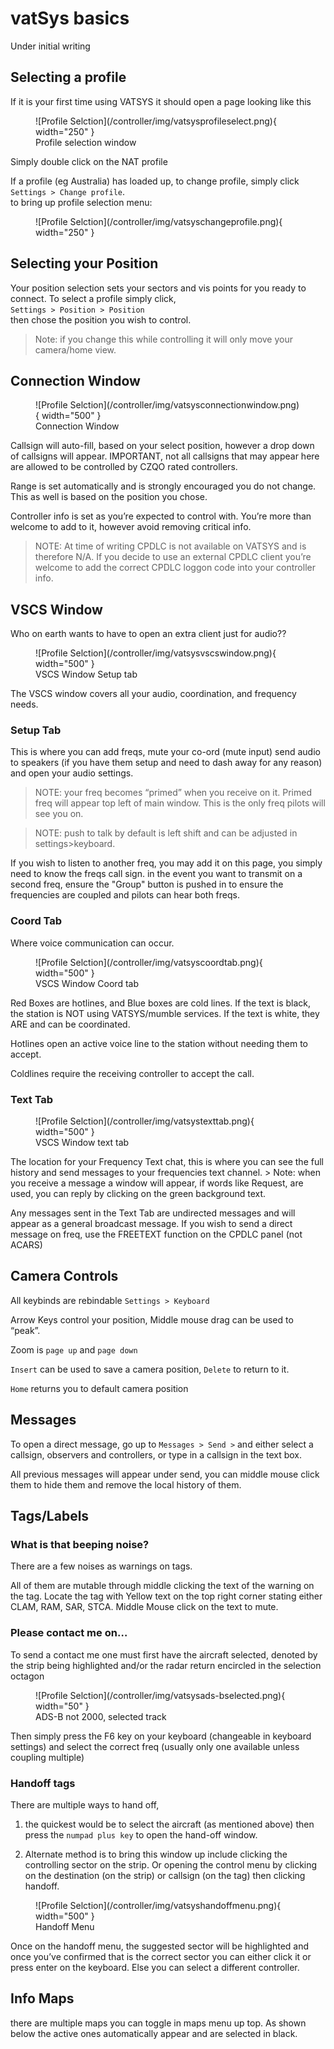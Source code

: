 
# vatSys basics
Under initial writing

## Selecting a profile
If it is your first time using VATSYS it should open a page looking like this 

<figure markdown>
![Profile Selction](/controller/img/vatsysprofileselect.png){ width="250" }
  <figcaption>Profile selection window</figcaption>
</figure>

Simply double click on the NAT profile 

If a profile (eg Australia) has loaded up, to change profile, simply click <br> ``Settings > Change profile``. <br>  to bring up profile selection menu: 
<figure markdown>
![Profile Selction](/controller/img/vatsyschangeprofile.png){ width="250" }
</figure>

## Selecting your Position

Your position selection sets your sectors and vis points for you ready to connect. To select a profile simply click, <br> ``Settings > Position > Position`` <br> then chose the position you wish to control.
> Note:
if you change this while controlling it will only move your camera/home view.

## Connection Window
<figure markdown>
![Profile Selction](/controller/img/vatsysconnectionwindow.png){ width="500" }
  <figcaption>Connection Window</figcaption>
</figure>
Callsign will auto-fill, based on your select position, however a drop down of callsigns will appear. IMPORTANT, not all callsigns that may appear here are allowed to be controlled by CZQO rated controllers.

Range is set automatically and is strongly encouraged you do not change. This as well is based on the position you chose.

Controller info is set as you’re expected to control with. You’re more than welcome to add to it, however avoid removing critical info. 
> NOTE: At time of writing CPDLC is not available on VATSYS and is therefore N/A. If you decide to use an external CPDLC client you’re welcome to add the correct CPDLC loggon code into your controller info.

## VSCS Window
Who on earth wants to have to open an extra client just for audio??
<figure markdown>
![Profile Selction](/controller/img/vatsysvscswindow.png){ width="500" }
  <figcaption>VSCS Window Setup tab</figcaption>
</figure>
The VSCS window covers all your audio, coordination, and frequency needs.

### Setup Tab

This is where you can add freqs, mute your co-ord (mute input) send audio to speakers (if you have them setup and need to dash away for any reason) and open your audio settings. 

> NOTE: your freq becomes “primed” when you receive on it. Primed freq will appear top left of main window. This is the only freq pilots will see you on.

> NOTE: push to talk by default is left shift and can be adjusted in settings>keyboard.

If you wish to listen to another freq, you may add it on this page, you simply need to know the freqs call sign. in the event you want to transmit on a second freq, ensure the "Group" button is pushed in to ensure the frequencies are coupled and pilots can hear both freqs.

### Coord Tab
Where voice communication can occur. 
<figure markdown>
![Profile Selction](/controller/img/vatsyscoordtab.png){ width="500" }
  <figcaption>VSCS Window Coord tab</figcaption>
</figure>
Red Boxes are hotlines, and Blue boxes are cold lines. If the text is black, the station is NOT using VATSYS/mumble services. If the text is white, they ARE and can be coordinated. 

Hotlines open an active voice line to the station without needing them to accept. 

Coldlines require the receiving controller to accept the call.
### Text Tab
<figure markdown>
![Profile Selction](/controller/img/vatsystexttab.png){ width="500" }
  <figcaption>VSCS Window text tab</figcaption>
</figure>
The location for your Frequency Text chat, this is where you can see the full history and send messages to your frequencies text channel. 
> Note: when you receive a message a window will appear, if words like Request, are used, you can reply by clicking on the green background text. 

Any messages sent in the Text Tab are undirected messages and will appear as a general broadcast message. If you wish to send a direct message on freq, use the FREETEXT function on the CPDLC panel (not ACARS)

## Camera Controls
All keybinds are rebindable ``Settings > Keyboard``

Arrow Keys control your position, Middle mouse drag can be used to “peak”.

Zoom is ``page up`` and ``page down``

``Insert`` can be used to save a camera position, ``Delete`` to return to it.

``Home`` returns you to default camera position

## Messages
	
To open a direct message, go up to ``Messages > Send >`` and either select a callsign, observers and controllers, or type in a callsign in the text box. 

All previous messages will appear under send, you can middle mouse click them to hide them and remove the local history of them.

## Tags/Labels
### What is that beeping noise?
There are a few noises as warnings on tags. 

All of them are mutable through middle clicking the text of the warning on the tag. Locate the tag with Yellow text on the top right corner stating either CLAM, RAM, SAR, STCA. Middle Mouse click on the text to mute. 
### Please contact me on…

To send a contact me one must first have the aircraft selected, denoted by the strip being highlighted and/or the radar return encircled in the selection octagon
<figure markdown>
![Profile Selction](/controller/img/vatsysads-bselected.png){ width="50" }
  <figcaption>ADS-B not 2000, selected track</figcaption>
</figure>
Then simply press the F6 key on your keyboard (changeable in keyboard settings) and select the correct freq (usually only one available unless coupling multiple)

### Handoff tags
There are multiple ways to hand off, 

1. the quickest would be to select the aircraft (as mentioned above) then press the ``numpad plus key`` to open the hand-off window. 

2. Alternate method is to bring this window up include clicking the controlling sector on the strip. Or opening the control menu by clicking on the destination (on the strip) or callsign (on the tag) then clicking handoff.
<figure markdown>
![Profile Selction](/controller/img/vatsyshandoffmenu.png){ width="500" }
  <figcaption>Handoff Menu</figcaption>
</figure>
Once on the handoff menu, the suggested sector will be highlighted and once you’ve confirmed that is the correct sector you can either click it or press enter on the keyboard. Else you can select a different controller.

## Info Maps
there are multiple maps you can toggle in maps menu up top. As shown below the active ones automatically appear and are selected in black.


